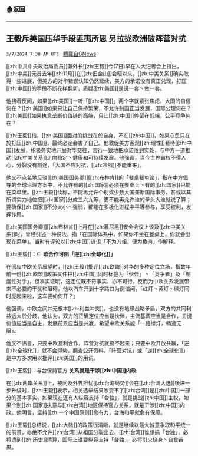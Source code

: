 ###  [:house:返回](README.md)
---


## 王毅斥美国压华手段匪夷所思 另拉拢欧洲破阵营对抗
`3/7/2024 7:30 AM UTC ` [轉載自GNews](https://gnews.org/articles/2373184)

[[zh:中共中央政治局委员]]兼外长[[zh:王毅]]今(7日)早在人大记者会上指出，[[zh:中美]]元首去年[[zh:11月]]在[[zh:旧金山]]会晤以来，[[zh:中美关系]]确实取得一些进展，但美方的对华错误认知仍然延续，美方的承诺没有真正兑现，打压[[zh:中国]]的手段不断花样翻新，质疑[[zh:美国]]是说一套丶做一套。

他接着反问，如果[[zh:美国]]一听「[[zh:中国]]」两个字就紧张焦虑，大国的自信何在？[[zh:美国]]如果只让自己保持繁荣，不允许别国正当发展，国际公理何在？[[zh:美国]]如果执意垄断价值链的高端，只让[[zh:中国]]停留在低端，公平竞争何在？

[[zh:王毅]]指，[[zh:美国]]面对的挑战在於自身，不在[[zh:中国]]，如果心思只在於打压[[zh:中国]]，最终必定会害了自己。他敦促美方客观[[zh:理性]]看待[[zh:中国]]发展，积极务实地开展对华交往，言行一致地把承诺落到实处，与中方一道推动[[zh:中美关系]]走向稳定丶健康和可持续发展。他强调，当今世界霸权不得人心，分裂没有前途，「大国不应对抗，[[zh:冷战]]不能重来」。

他又不点名地反驳[[zh:美国国务卿]][[zh:布林肯]]的「餐桌餐单论」，指在中方倡导的全球治理方案中，不允许有的[[zh:国家]]必须在餐桌上丶有的[[zh:国家]]只能在菜单里。[[zh:王毅]]续称，不能再允许个别或少数大国垄断国际事务，甚或以其所谓实力地位把[[zh:国家]]分成三六九等，更不能再允许谁的拳头大谁就说了算；要确保[[zh:国家]]不分大小丶强弱，都能在多极化进程中平等参与，享受权利，发挥作用。

[[zh:美国国务卿]][[zh:布林肯]]上月在[[zh:慕尼黑]]安全会议上谈及[[zh:中美关系]]时，曾经引述一种说法，指「在国际体系中，如果你不坐在餐桌上，你就会出现在菜单」。当时有评论以[[zh:中国]]谚语「不为刀俎，便为鱼肉」作解释。

[[zh:王毅]]：中 **欧合作可阻「逆[[zh:全球化]]」**

在回应中欧关系展望时，[[zh:王毅]]批评[[zh:欧盟]]对华的多种定位立场，指数年前一份[[zh:欧盟]]政策文件把[[zh:中国]]同时标签为「伙伴」丶「竞争者」及「制度性对手」，但事实证明，这定位既不符事实，亦不可行，反而为中欧关系发展带来不必要的干扰和阻碍。他以汽车开到十字路口为例诘问，「红灯丶黄灯丶绿灯同时亮起来啦，这车要如何开？」

他强调，中欧之间并无根本[[zh:利益冲突]]，也没有地缘战略矛盾，双方的共同利益远大於分歧，他认为，双方的正确定位应当是伙伴，主流基调应当是合作，关键价值应当是自主，发展前景应当是共赢，希望中欧关系能「一路绿灯，畅通无阻」。

他又不讳言，只要中欧互利合作，阵营对抗就搞不起来；只要中欧开放共赢，「逆[[zh:全球化]]」就不会得势。翻查公开资料，「阵营对抗」或「逆[[zh:全球化]]」是中方多次用以批评[[zh:美国]]的用词。

[[zh:王毅]]：与台保持官方 **关系就是干涉[[zh:中国]]内政**

在[[zh:两岸关系]]上，被问及外界担忧[[zh:台海局势]]会在[[zh:台湾大选]]後进一步升级时，[[zh:王毅]]表示，相关选举结果改变不了[[zh:台湾]]是[[zh:中国]]一部分的基本事实，如果现在还有人纵容支持「台独」，就是挑战[[zh:中国]]主权，如果个别[[zh:国家]]执意与[[zh:台湾]]地区保持官方关系，就是干涉[[zh:中国]]内政。他明言，坚持[[zh:一个中国原则]]愈有力，台海和平就愈有保障。

[[zh:王毅]]总结说，[[zh:大陆]]的政策很清晰，就是继续以最大诚意争取和平统一的前景，亦绝不允许[[zh:台湾]]从祖国分裂出去，[[zh:台湾]]谁想搞「台独」，必将遭到[[zh:历史]]清算，国际上谁要纵容支持「台独」，必将引火烧身丶自食苦果。
